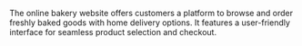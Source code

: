 The online bakery website offers customers a platform to browse and order freshly baked goods with home delivery options. It features a user-friendly interface for seamless product selection and checkout.
